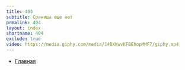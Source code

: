 ```yaml
---
title: 404
subtitle: Сраницы еще нет
prmalink: 404
layout: index
shortname: 404
exclude: true
video: https://media.giphy.com/media/14BXKwvKFBEhopMMF7/giphy.mp4
---
```


+ [Главная](index)
